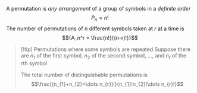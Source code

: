 

A permutation is *any arrangement* of a group of symbols in a *definite order* $${P_n = n!}$$
The number of permutations of $n$ different symbols taken at $r$ at a time is
 $${A_n^r = \frac{n!}{(n-r)!}}$$



> [!tip] Permutations where some symbols are repeated
> Suppose there are $n_{1}$ of the first symbol, $n_{2}$ of the second symbol, ..., and $n_{r}$ of the $r$th symbol
> 
> The total number of distinguishable permutations is $$\frac{(n_{1}+n_{2}+\dots n_{r})!}{n_{1}!n_{2}!\dots n_{r}!}$$

